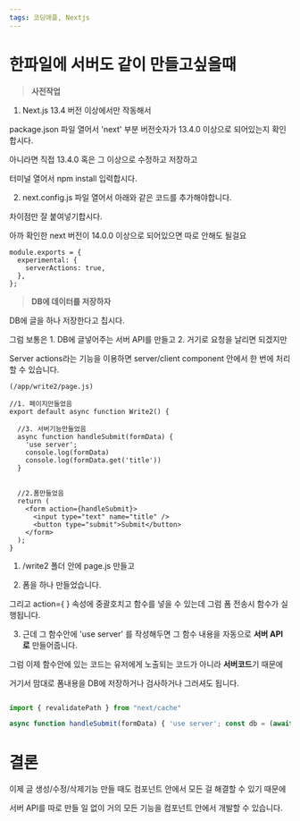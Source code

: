 ```yaml
---
tags: 코딩애플, Nextjs
---
```


# 한파일에 서버도 같이 만들고싶을때


> **사전작업**

1. Next.js 13.4 버전 이상에서만 작동해서

package.json 파일 열어서 'next' 부분 버전숫자가 13.4.0 이상으로 되어있는지 확인합시다.

아니라면 직접 13.4.0 혹은 그 이상으로 수정하고 저장하고 

터미널 열어서 npm install 입력합시다.

2. next.config.js 파일 열어서 아래와 같은 코드를 추가해야합니다.

차이점만 잘 붙여넣기합시다. 

아까 확인한 next 버전이 14.0.0 이상으로 되어있으면 따로 안해도 될걸요

```
module.exports = {
  experimental: {
    serverActions: true,
  },
}; 
```


> **DB에 데이터를 저장하자**

DB에 글을 하나 저장한다고 칩시다. 

그럼 보통은 1. DB에 글넣어주는 서버 API를 만들고 2. 거기로 요청을 날리면 되겠지만

Server actions라는 기능을 이용하면 server/client component 안에서 한 번에 처리할 수 있습니다.

```
(/app/write2/page.js)

//1. 페이지만들었음
export default async function Write2() {

  //3. 서버기능만들었음
  async function handleSubmit(formData) {
    'use server';
    console.log(formData)
    console.log(formData.get('title'))
  }
 
 
  //2.폼만들었음
  return (
    <form action={handleSubmit}> 
      <input type="text" name="title" />
      <button type="submit">Submit</button>
    </form>
  );
} 
```

1. /write2 폴더 안에 page.js 만들고 

2. 폼을 하나 만들었습니다.

그리고 action={ } 속성에 중괄호치고 함수를 넣을 수 있는데 그럼 폼 전송시 함수가 실행됩니다. 

3. 근데 그 함수안에 'use server' 를 작성해두면 그 함수 내용을 자동으로 **서버 API로** 만들어줍니다. 

그럼 이제 함수안에 있는 코드는 유저에게 노출되는 코드가 아니라 **서버코드**기 때문에

거기서 맘대로 폼내용을 DB에 저장하거나 검사하거나 그러셔도 됩니다.



``` javascript

import { revalidatePath } from "next/cache"

async function handleSubmit(formData) { 'use server'; const db = (await connectDB).db('forum') await db.collection('post_test').insertOne({title : formData.get('post1')}) revalidatePath('/write2') }
```


# 결론 

이제 글 생성/수정/삭제기능 만들 때도 컴포넌트 안에서 모든 걸 해결할 수 있기 때문에 

서버 API를 따로 만들 일 없이 거의 모든 기능을 컴포넌트 안에서 개발할 수 있습니다.